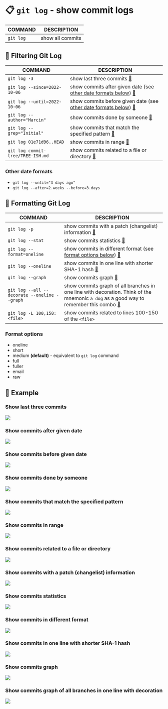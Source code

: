 # 📋 `git log` - show commit logs

| COMMAND   | DESCRIPTION      |
| --------- | ---------------- |
| `git log` | show all commits |

## 📌 Filtering Git Log

| COMMAND                           | DESCRIPTION                                                                                                               |
| --------------------------------- | ------------------------------------------------------------------------------------------------------------------------- |
| `git log -3`                      | show last three commits [🔗](#show-last-three-commits)                                                                     |
| `git log --since=2022-10-06`      | show commits after given date (see [other date formats below](#other-date-formats)) [🔗](#show-commits-after-given-date)   |
| `git log --until=2022-10-06`      | show commits before given date (see [other date formats below](#other-date-formats)) [🔗](#show-commits-before-given-date) |
| `git log --author="Marcin"`       | show commits done by someone [🔗](#show-commits-done-by-someone)                                                           |
| `git log --grep="Initial"`        | show commits that match the specified pattern [🔗](#show-commits-that-match-the-specified-pattern)                         |
| `git log 01e71d96..HEAD`          | show commits in range [🔗](#show-commits-in-range)                                                                         |
| `git log commit-tree/TREE-ISH.md` | show commits related to a file or directory [🔗](#show-commits-related-to-a-file-or-directory)                             |

### Other date formats

- `git log --until="3 days ago"`
- `git log --after=2.weeks --before=3.days`

## 📌 Formatting Git Log

| COMMAND                                      | DESCRIPTION                                                                                                                                                                                             |
| -------------------------------------------- | ------------------------------------------------------------------------------------------------------------------------------------------------------------------------------------------------------- |
| `git log -p`                                 | show commits with a patch (changelist) information [🔗](#show-commits-with-a-patch-changelist-information)                                                                                               |
| `git log --stat`                             | show commits statistics [🔗](#show-commits-statistics)                                                                                                                                                   |
| `git log --format=oneline`                   | show commits in different format (see [format options below](#format-options)) [🔗](#show-commits-in-different-format)                                                                                   |
| `git log --oneline`                          | show commits in one line with shorter SHA-1 hash [🔗](#show-commits-in-one-line-with-shorter-sha-1-hash)                                                                                                 |
| `git log --graph`                            | show commits graph [🔗](#show-commits-graph)                                                                                                                                                             |
| `git log --all --decorate --oneline --graph` | show commits graph of all branches in one line with decoration. Think of the mnemonic `a dog` as a good way to remember this combo [🔗](#show-commits-graph-of-all-branches-in-one-line-with-decoration) |
| `git log -L 100,150:<file>`                  | show commits related to lines 100-150 of the `<file>`                                                                                                                                                   |

### Format options

- oneline
- short
- medium **(default)** - equivalent to `git log` command
- full
- fuller
- email
- raw

## 📌 Example

### Show last three commits

![](images/git-log-number.png)

### Show commits after given date

![](images/git-log-since.png)

### Show commits before given date

![](images/git-log-until.png)

### Show commits done by someone

![](images/git-log-author.png)

### Show commits that match the specified pattern

![](images/git-log-grep.png)

### Show commits in range

![](images/git-log-range.png)

### Show commits related to a file or directory

![](images/git-log-file.png)

### Show commits with a patch (changelist) information

![](images/git-log-patch.png)

### Show commits statistics

![](images/git-log-stat.png)

### Show commits in different format

![](images/git-log-format.png)

### Show commits in one line with shorter SHA-1 hash

![](images/git-log-oneline.png)

### Show commits graph

![](images/git-log-graph.png)

### Show commits graph of all branches in one line with decoration

![](images/git-log-a-dog.png)